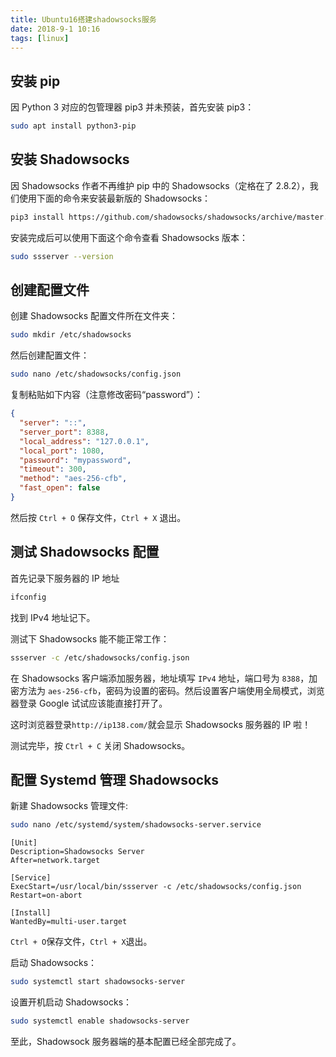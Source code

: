 ```yaml
---
title: Ubuntu16搭建shadowsocks服务
date: 2018-9-1 10:16
tags: [linux]
---
```


<CreateTime/>
<TagLinks />

## 安装 pip

因 Python 3 对应的包管理器 pip3 并未预装，首先安装 pip3：

```bash
sudo apt install python3-pip
```

## 安装 Shadowsocks

因 Shadowsocks 作者不再维护 pip 中的 Shadowsocks（定格在了 2.8.2），我们使用下面的命令来安装最新版的 Shadowsocks：

```bash
pip3 install https://github.com/shadowsocks/shadowsocks/archive/master.zip
```

安装完成后可以使用下面这个命令查看 Shadowsocks 版本：

```bash
sudo ssserver --version
```

## 创建配置文件

创建 Shadowsocks 配置文件所在文件夹：

```bash
sudo mkdir /etc/shadowsocks
```

然后创建配置文件：

```bash
sudo nano /etc/shadowsocks/config.json
```

复制粘贴如下内容（注意修改密码“password”）：

```json
{
  "server": "::",
  "server_port": 8388,
  "local_address": "127.0.0.1",
  "local_port": 1080,
  "password": "mypassword",
  "timeout": 300,
  "method": "aes-256-cfb",
  "fast_open": false
}
```

然后按 `Ctrl + O` 保存文件，`Ctrl + X` 退出。

## 测试 Shadowsocks 配置

首先记录下服务器的 IP 地址

```bash
ifconfig
```

找到 IPv4 地址记下。

测试下 Shadowsocks 能不能正常工作：

```bash
ssserver -c /etc/shadowsocks/config.json
```

在 Shadowsocks 客户端添加服务器，地址填写 `IPv4` 地址，端口号为 `8388`，加密方法为 `aes-256-cfb`，密码为设置的密码。然后设置客户端使用全局模式，浏览器登录 Google 试试应该能直接打开了。

这时浏览器登录`http://ip138.com/`就会显示 Shadowsocks 服务器的 IP 啦！

测试完毕，按 `Ctrl + C` 关闭 Shadowsocks。

## 配置 Systemd 管理 Shadowsocks

新建 Shadowsocks 管理文件:

```bash
sudo nano /etc/systemd/system/shadowsocks-server.service
```

```
[Unit]
Description=Shadowsocks Server
After=network.target

[Service]
ExecStart=/usr/local/bin/ssserver -c /etc/shadowsocks/config.json
Restart=on-abort

[Install]
WantedBy=multi-user.target
```

`Ctrl + O`保存文件，`Ctrl + X`退出。

启动 Shadowsocks：

```bash
sudo systemctl start shadowsocks-server
```

设置开机启动 Shadowsocks：

```bash
sudo systemctl enable shadowsocks-server
```

至此，Shadowsock 服务器端的基本配置已经全部完成了。
